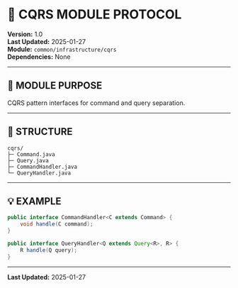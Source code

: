# 🎯 CQRS MODULE PROTOCOL

**Version:** 1.0  
**Last Updated:** 2025-01-27  
**Module:** `common/infrastructure/cqrs`  
**Dependencies:** None

---

## 🎯 MODULE PURPOSE

CQRS pattern interfaces for command and query separation.

---

## 📂 STRUCTURE

```
cqrs/
├─ Command.java
├─ Query.java
├─ CommandHandler.java
└─ QueryHandler.java
```

---

## 💡 EXAMPLE

```java
public interface CommandHandler<C extends Command> {
    void handle(C command);
}

public interface QueryHandler<Q extends Query<R>, R> {
    R handle(Q query);
}
```

---

**Last Updated:** 2025-01-27
